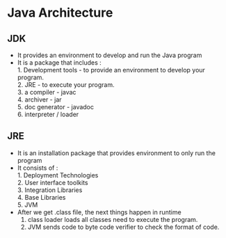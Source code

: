 # Java Architecture

             
 ## JDK
- It provides an environment to develop and run the Java program
- It is a package that includes : <br>
             1. Development tools - to provide an environment to develop your program. <br>
             2. JRE - to execute your program. <br> 
             3. a compiler - javac  <br>
             4. archiver - jar   <br>
             5. doc generator - javadoc  <br>
             6. interpreter / loader    <br>
  

## JRE 
- It is an installation package that provides environment to only run the program
- It consists of : <br>
          1. Deployment Technologies  <br>
          2. User interface toolkits   <br>
          3. Integration Libraries    <br>
          4. Base Libraries           <br>
          5. JVM                      <br>
- After we get .class file, the next things happen in runtime <br>
    1. class loader loads all classes need to execute the program.
    2. JVM sends code to byte code verifier to check the format of code.

